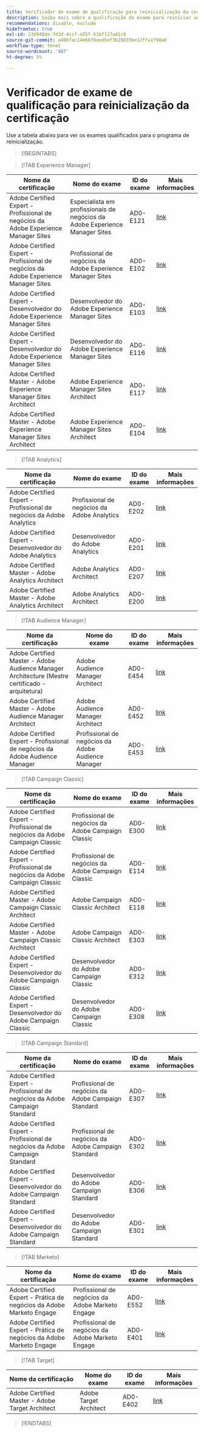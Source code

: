 ```yaml
---
title: Verificador de exame de qualificação para reinicialização da certificação
description: Saiba mais sobre a qualificação do exame para reiniciar um programa de certificação no Adobe.
recommendations: disable, exclude
hidefromtoc: true
exl-id: 23d948de-7d3d-4ccf-a55f-51bf117a41c8
source-git-commit: a406fac14e66f8aed5ef3b288356e12ffa1f98a0
workflow-type: tm+mt
source-wordcount: '487'
ht-degree: 5%

---
```


# Verificador de exame de qualificação para reinicialização da certificação

Use a tabela abaixo para ver os exames qualificados para o programa de reinicialização.

>[!BEGINTABS]

>[!TAB Experience Manager]

| Nome da certificação | Nome do exame | ID do exame | Mais informações |
| --- | --- | --- | --- |
| Adobe Certified Expert - Profissional de negócios da Adobe Experience Manager Sites | Especialista em profissionais de negócios da Adobe Experience Manager Sites | AD0-E121 | [link](https://experienceleague.adobe.com/docs/certification/certification/restart-program.html) |
| Adobe Certified Expert - Profissional de negócios da Adobe Experience Manager Sites | Profissional de negócios da Adobe Experience Manager Sites | AD0-E102 | [link](https://experienceleague.adobe.com/docs/certification/certification/restart-program.html) |
| Adobe Certified Expert - Desenvolvedor do Adobe Experience Manager Sites | Desenvolvedor do Adobe Experience Manager Sites | AD0-E103 | [link](https://experienceleague.adobe.com/docs/certification/certification/restart-program.html) |
| Adobe Certified Expert - Desenvolvedor do Adobe Experience Manager Sites | Desenvolvedor do Adobe Experience Manager Sites | AD0-E116 | [link](https://experienceleague.adobe.com/docs/certification/certification/restart-program.html) |
| Adobe Certified Master - Adobe Experience Manager Sites Architect | Adobe Experience Manager Sites Architect | AD0-E117 | [link](https://experienceleague.adobe.com/docs/certification/certification/restart-program.html) |
| Adobe Certified Master - Adobe Experience Manager Sites Architect | Adobe Experience Manager Sites Architect | AD0-E104 | [link](https://experienceleague.adobe.com/docs/certification/certification/restart-program.html) |

>[!TAB Analytics]

| Nome da certificação | Nome do exame | ID do exame | Mais informações |
| --- | --- | --- | --- |
| Adobe Certified Expert - Profissional de negócios da Adobe Analytics | Profissional de negócios da Adobe Analytics | AD0-E202 | [link](https://experienceleague.adobe.com/docs/certification/certification/restart-program.html) |
| Adobe Certified Expert - Desenvolvedor do Adobe Analytics | Desenvolvedor do Adobe Analytics | AD0-E201 | [link](https://experienceleague.adobe.com/docs/certification/certification/restart-program.html) |
| Adobe Certified Master - Adobe Analytics Architect | Adobe Analytics Architect | AD0-E207 | [link](https://experienceleague.adobe.com/docs/certification/certification/restart-program.html) |
| Adobe Certified Master - Adobe Analytics Architect | Adobe Analytics Architect | AD0-E200 | [link](https://experienceleague.adobe.com/docs/certification/certification/restart-program.html) |

>[!TAB Audience Manager]

| Nome da certificação | Nome do exame | ID do exame | Mais informações |
| --- | --- | --- | --- |
| Adobe Certified Master - Adobe Audience Manager Architecture (Mestre certificado - arquitetura) | Adobe Audience Manager Architect | AD0-E454 | [link](https://experienceleague.adobe.com/docs/certification/certification/restart-program.html) |
| Adobe Certified Master - Adobe Audience Manager Architect | Adobe Audience Manager Architect | AD0-E452 | [link](https://experienceleague.adobe.com/docs/certification/certification/restart-program.html) |
| Adobe Certified Expert - Profissional de negócios da Adobe Audience Manager | Profissional de negócios da Adobe Audience Manager | AD0-E453 | [link](https://experienceleague.adobe.com/docs/certification/certification/restart-program.html) |

>[!TAB Campaign Classic]

| Nome da certificação | Nome do exame | ID do exame | Mais informações |
| --- | --- | --- | --- |
| Adobe Certified Expert - Profissional de negócios da Adobe Campaign Classic | Profissional de negócios da Adobe Campaign Classic | AD0-E300 | [link](https://experienceleague.adobe.com/docs/certification/certification/restart-program.html) |
| Adobe Certified Expert - Profissional de negócios da Adobe Campaign Classic | Profissional de negócios da Adobe Campaign Classic | AD0-E114 | [link](https://experienceleague.adobe.com/docs/certification/certification/restart-program.html) |
| Adobe Certified Master - Adobe Campaign Classic Architect | Adobe Campaign Classic Architect | AD0-E118 | [link](https://experienceleague.adobe.com/docs/certification/certification/restart-program.html) |
| Adobe Certified Master - Adobe Campaign Classic Architect | Adobe Campaign Classic Architect | AD0-E303 | [link](https://experienceleague.adobe.com/docs/certification/certification/restart-program.html) |
| Adobe Certified Expert - Desenvolvedor do Adobe Campaign Classic | Desenvolvedor do Adobe Campaign Classic | AD0-E312 | [link](https://experienceleague.adobe.com/docs/certification/certification/restart-program.html) |
| Adobe Certified Expert - Desenvolvedor do Adobe Campaign Classic | Desenvolvedor do Adobe Campaign Classic | AD0-E308 | [link](https://experienceleague.adobe.com/docs/certification/certification/restart-program.html) |

>[!TAB Campaign Standard]

| Nome da certificação | Nome do exame | ID do exame | Mais informações |
| --- | --- | --- | --- |
| Adobe Certified Expert - Profissional de negócios da Adobe Campaign Standard | Profissional de negócios da Adobe Campaign Standard | AD0-E307 | [link](https://experienceleague.adobe.com/docs/certification/certification/restart-program.html) |
| Adobe Certified Expert - Profissional de negócios da Adobe Campaign Standard | Profissional de negócios da Adobe Campaign Standard | AD0-E302 | [link](https://experienceleague.adobe.com/docs/certification/certification/restart-program.html) |
| Adobe Certified Expert - Desenvolvedor do Adobe Campaign Standard | Desenvolvedor do Adobe Campaign Standard | AD0-E306 | [link](https://experienceleague.adobe.com/docs/certification/certification/restart-program.html) |
| Adobe Certified Expert - Desenvolvedor do Adobe Campaign Standard | Desenvolvedor do Adobe Campaign Standard | AD0-E301 | [link](https://experienceleague.adobe.com/docs/certification/certification/restart-program.html) |

>[!TAB Marketo]

| Nome da certificação | Nome do exame | ID do exame | Mais informações |
| --- | --- | --- | --- |
| Adobe Certified Expert - Prática de negócios da Adobe Marketo Engage | Profissional de negócios da Adobe Marketo Engage | AD0-E552 | [link](https://experienceleague.adobe.com/docs/certification/certification/restart-program.html) |
| Adobe Certified Expert - Prática de negócios da Adobe Marketo Engage | Profissional de negócios da Adobe Marketo Engage | AD0-E401 | [link](https://experienceleague.adobe.com/docs/certification/certification/restart-program.html) |

>[!TAB Target]

| Nome da certificação | Nome do exame | ID do exame | Mais informações |
| --- | --- | --- | --- |
| Adobe Certified Master - Adobe Target Architect | Adobe Target Architect | AD0-E402 | [link](https://experienceleague.adobe.com/docs/certification/certification/restart-program.html) |

>[!ENDTABS]
